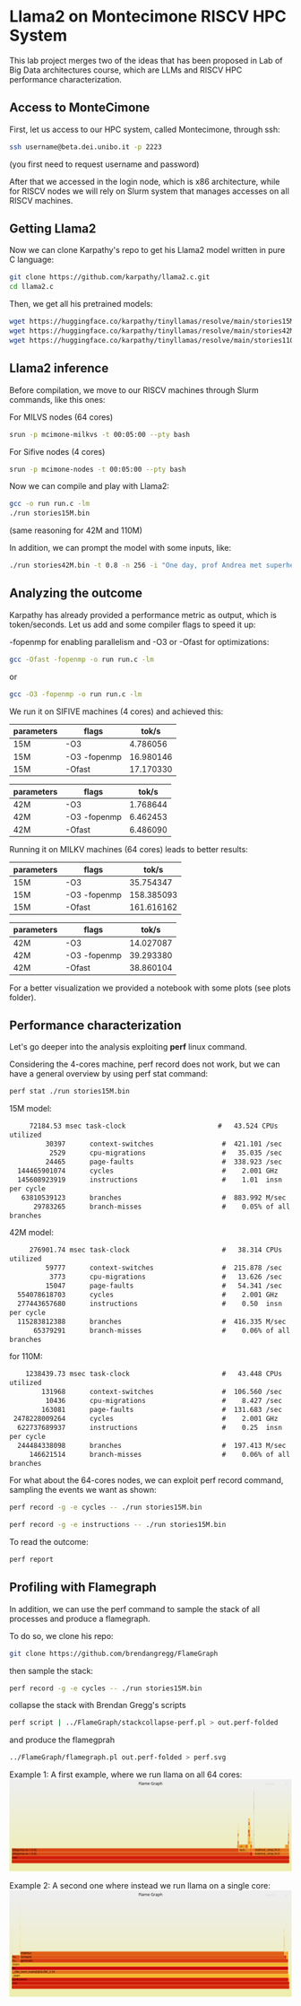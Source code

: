 
# Llama2 on Montecimone RISCV HPC System
This lab project merges two of the ideas that has been proposed in Lab of Big Data architectures course, which are LLMs and RISCV HPC performance characterization.

## Access to MonteCimone
First, let us access to our HPC system, called Montecimone, through ssh:
```bash 
ssh username@beta.dei.unibo.it -p 2223 
```
(you first need to request username and password)

After that we accessed in the login node, which is x86 architecture, while for RISCV nodes we will rely on Slurm system that manages accesses on all RISCV machines.

## Getting Llama2
Now we can clone Karpathy's repo to get his Llama2 model written in pure C language:
```bash 
git clone https://github.com/karpathy/llama2.c.git
cd llama2.c
```
Then, we get all his pretrained models:
```bash
wget https://huggingface.co/karpathy/tinyllamas/resolve/main/stories15M.bin
wget https://huggingface.co/karpathy/tinyllamas/resolve/main/stories42M.bin
wget https://huggingface.co/karpathy/tinyllamas/resolve/main/stories110M.bin
```

## Llama2 inference
Before compilation, we move to our RISCV machines through Slurm commands, like this ones:

For MILVS nodes (64 cores)
```bash 
srun -p mcimone-milkvs -t 00:05:00 --pty bash
```
For Sifive nodes (4 cores)

```bash 
srun -p mcimone-nodes -t 00:05:00 --pty bash
```

Now we can compile and play with Llama2:

```bash 
gcc -o run run.c -lm
./run stories15M.bin
```

(same reasoning for 42M and 110M)

In addition, we can prompt the model with some inputs, like:
```bash
./run stories42M.bin -t 0.8 -n 256 -i "One day, prof Andrea met superheroes"
```

## Analyzing the outcome
Karpathy has already provided a performance metric as output, which is token/seconds. Let us add and some compiler flags to speed it up:

-fopenmp for enabling parallelism and -O3 or -Ofast for optimizations:
```bash 
gcc -Ofast -fopenmp -o run run.c -lm
```
or

```bash 
gcc -O3 -fopenmp -o run run.c -lm
```

We run it on SIFIVE machines (4 cores) and achieved this:

| parameters |   flags                |  tok/s          |
| ------     |    -----               | -----           |
|   15M      |   -O3                  |  4.786056       |
|   15M      |   -O3 -fopenmp         |  16.980146      | 
|   15M      |   -Ofast               |  17.170330      |

| parameters |   flags                |  tok/s          |
| ------     |    -----               | -----           |
|   42M      |   -O3                  | 1.768644        | 
|   42M      |   -O3 -fopenmp         |      6.462453   |
|   42M      |   -Ofast               |   6.486090      | 
 
Running it on MILKV machines (64 cores) leads to better results:

| parameters |   flags                |  tok/s          |
| ------     |    -----               | -----           |
|   15M      |   -O3                  |  35.754347      |
|   15M      |   -O3 -fopenmp         |  158.385093     | 
|   15M      |   -Ofast               |  161.616162     |

| parameters |   flags                |  tok/s          |
| ------     |    -----               | -----           |
|   42M      |   -O3                  |    14.027087    | 
|   42M      |   -O3 -fopenmp         |   39.293380     |
|   42M      |   -Ofast               |   38.860104     | 

For a better visualization we provided a notebook with some plots (see plots folder).

## Performance characterization

Let's go deeper into the analysis exploiting **perf** linux command.

Considering the 4-cores machine, perf record does not work, but we can have a general overview by using perf stat command:

```bash 
perf stat ./run stories15M.bin

```
15M model:

         72184.53 msec task-clock                       #   43.524 CPUs utilized
             30397      context-switches                 #  421.101 /sec
              2529      cpu-migrations                   #   35.035 /sec
             24465      page-faults                      #  338.923 /sec
      144465901074      cycles                           #    2.001 GHz
      145608923919      instructions                     #    1.01  insn per cycle
       63810539123      branches                         #  883.992 M/sec
          29783265      branch-misses                    #    0.05% of all branches


42M model:

         276901.74 msec task-clock                       #   38.314 CPUs utilized
             59777      context-switches                 #  215.878 /sec
              3773      cpu-migrations                   #   13.626 /sec
             15047      page-faults                      #   54.341 /sec
      554078618703      cycles                           #    2.001 GHz
      277443657680      instructions                     #    0.50  insn per cycle
      115283812388      branches                         #  416.335 M/sec
          65379291      branch-misses                    #    0.06% of all branches

for 110M:

        1238439.73 msec task-clock                       #   43.448 CPUs utilized
            131968      context-switches                 #  106.560 /sec
             10436      cpu-migrations                   #    8.427 /sec
            163081      page-faults                      #  131.683 /sec
     2478228009264      cycles                           #    2.001 GHz
      622737689937      instructions                     #    0.25  insn per cycle
      244484338098      branches                         #  197.413 M/sec
         146621514      branch-misses                    #    0.06% of all branches



For what about the 64-cores nodes, we can exploit perf record command, sampling the events we want as shown:

```bash 
perf record -g -e cycles -- ./run stories15M.bin
```

```bash 
perf record -g -e instructions -- ./run stories15M.bin
```

To read the outcome:

```bash 
perf report
```

## Profiling with Flamegraph
In addition, we can use the perf command to sample the stack of all processes and produce a flamegraph.

To do so, we clone his repo:
```bash 
git clone https://github.com/brendangregg/FlameGraph
```

then sample the stack:
```bash 
perf record -g -e cycles -- ./run stories15M.bin
```

collapse the stack with Brendan Gregg's scripts
```bash 
perf script | ../FlameGraph/stackcollapse-perf.pl > out.perf-folded
```
and produce the flamegprah
```bash 
../FlameGraph/flamegraph.pl out.perf-folded > perf.svg
```
Example 1:
A first example, where we run llama on all 64 cores:
![](img/15M_par.svg)

Example 2:
A second one where instead we run llama on a single core:
![](img/15M_nopar.svg)

